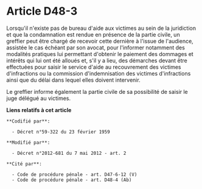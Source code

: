 # Article D48-3

Lorsqu'il n'existe pas de bureau d'aide aux victimes au sein de la juridiction et que la condamnation est rendue en présence
de la partie civile, un greffier peut être chargé de recevoir cette dernière à l'issue de l'audience, assistée le cas échéant
par son avocat, pour l'informer notamment des modalités pratiques lui permettant d'obtenir le paiement des dommages et
intérêts qui lui ont été alloués et, s'il y a lieu, des démarches devant être effectuées pour saisir le service d'aide au
recouvrement des victimes d'infractions ou la commission d'indemnisation des victimes d'infractions ainsi que du délai dans
lequel elles doivent intervenir. 

Le greffier informe également la partie civile de sa possibilité de saisir le juge délégué au victimes.

**Liens relatifs à cet article**

	**Codifié par**:

	  - Décret n°59-322 du 23 février 1959

	**Modifié par**:

	  - Décret n°2012-681 du 7 mai 2012 - art. 2

	**Cité par**:

	  - Code de procédure pénale - art. D47-6-12 (V)
	  - Code de procédure pénale - art. D48-4 (Ab)
